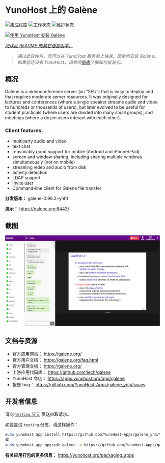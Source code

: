 <!--
注意：此 README 由 <https://github.com/YunoHost/apps/tree/master/tools/readme_generator> 自动生成
请勿手动编辑。
-->

# YunoHost 上的 Galène

[![集成程度](https://apps.yunohost.org/badge/integration/galene)](https://ci-apps.yunohost.org/ci/apps/galene/)
![工作状态](https://apps.yunohost.org/badge/state/galene)
![维护状态](https://apps.yunohost.org/badge/maintained/galene)

[![使用 YunoHost 安装 Galène](https://install-app.yunohost.org/install-with-yunohost.svg)](https://install-app.yunohost.org/?app=galene)

*[阅读此 README 的其它语言版本。](./ALL_README.md)*

> *通过此软件包，您可以在 YunoHost 服务器上快速、简单地安装 Galène。*  
> *如果您还没有 YunoHost，请参阅[指南](https://yunohost.org/install)了解如何安装它。*

## 概况

Galène is a videoconference server (an “SFU”) that is easy to deploy and that requires moderate server resources. It was originally designed for lectures and conferences (where a single speaker streams audio and video to hundreds or thousands of users), but later evolved to be useful for student practicals (where users are divided into many small groups), and meetings (where a dozen users interact with each other).

### Client features:

- multiparty audio and video
- text chat
- reasonably good support for mobile (Android and iPhone/iPad)
- screen and window sharing, including sharing multiple windows simultaneously (not on mobile)
- streaming video and audio from disk
- activity detection
- LDAP support
- invite user
- Command-line client for Galene file transfer


**分发版本：** galene-0.96.2~ynh1

**演示：** <https://galene.org:8443/>

## 截图

![Galène 的截图](./doc/screenshots/screenshot.png)

## 文档与资源

- 官方应用网站： <https://galene.org/>
- 官方用户文档： <https://galene.org/faq.html>
- 官方管理文档： <https://galene.org/>
- 上游应用代码库： <https://github.com/jech/galene>
- YunoHost 商店： <https://apps.yunohost.org/app/galene>
- 报告 bug： <https://github.com/YunoHost-Apps/galene_ynh/issues>

## 开发者信息

请向 [`testing` 分支](https://github.com/YunoHost-Apps/galene_ynh/tree/testing) 发送拉取请求。

如要尝试 `testing` 分支，请这样操作：

```bash
sudo yunohost app install https://github.com/YunoHost-Apps/galene_ynh/tree/testing --debug
或
sudo yunohost app upgrade galene -u https://github.com/YunoHost-Apps/galene_ynh/tree/testing --debug
```

**有关应用打包的更多信息：** <https://yunohost.org/packaging_apps>
